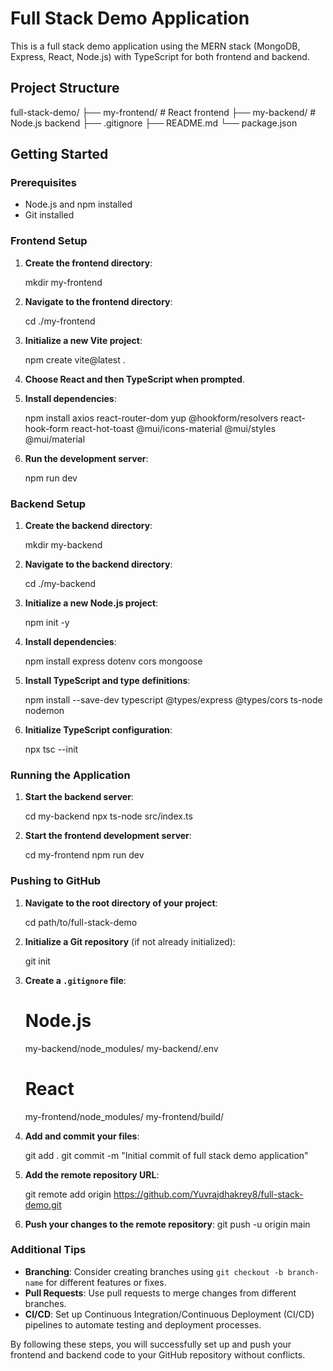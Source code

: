 # Full Stack Demo Application

This is a full stack demo application using the MERN stack (MongoDB, Express, React, Node.js) with TypeScript for both frontend and backend.

## Project Structure

full-stack-demo/
├── my-frontend/ # React frontend
├── my-backend/ # Node.js backend
├── .gitignore
├── README.md
└── package.json

## Getting Started

### Prerequisites

- Node.js and npm installed
- Git installed

### Frontend Setup

1. **Create the frontend directory**:

   mkdir my-frontend

2. **Navigate to the frontend directory**:

   cd ./my-frontend

3. **Initialize a new Vite project**:

   npm create vite@latest .

4. **Choose React and then TypeScript when prompted**.

5. **Install dependencies**:

   npm install axios react-router-dom yup @hookform/resolvers react-hook-form react-hot-toast @mui/icons-material @mui/styles @mui/material

6. **Run the development server**:

   npm run dev

### Backend Setup

1. **Create the backend directory**:

   mkdir my-backend

2. **Navigate to the backend directory**:

   cd ./my-backend

3. **Initialize a new Node.js project**:

   npm init -y

4. **Install dependencies**:

   npm install express dotenv cors mongoose

5. **Install TypeScript and type definitions**:

   npm install --save-dev typescript @types/express @types/cors ts-node nodemon

6. **Initialize TypeScript configuration**:

   npx tsc --init

### Running the Application

1. **Start the backend server**:

   cd my-backend
   npx ts-node src/index.ts

2. **Start the frontend development server**:

   cd my-frontend
   npm run dev

### Pushing to GitHub

1. **Navigate to the root directory of your project**:

   cd path/to/full-stack-demo

2. **Initialize a Git repository** (if not already initialized):

   git init

3. **Create a `.gitignore` file**:

   # Node.js

   my-backend/node_modules/
   my-backend/.env

   # React

   my-frontend/node_modules/
   my-frontend/build/

4. **Add and commit your files**:

   git add .
   git commit -m "Initial commit of full stack demo application"

5. **Add the remote repository URL**:

   git remote add origin https://github.com/Yuvrajdhakrey8/full-stack-demo.git

6. **Push your changes to the remote repository**:
   git push -u origin main

### Additional Tips

- **Branching**: Consider creating branches using `git checkout -b branch-name` for different features or fixes.
- **Pull Requests**: Use pull requests to merge changes from different branches.
- **CI/CD**: Set up Continuous Integration/Continuous Deployment (CI/CD) pipelines to automate testing and deployment processes.

By following these steps, you will successfully set up and push your frontend and backend code to your GitHub repository without conflicts.

